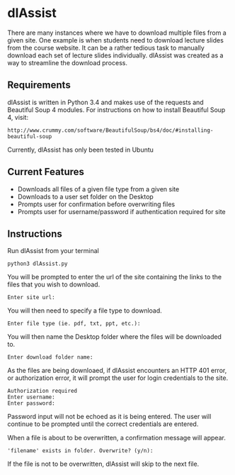 # dlAssist

There are many instances where we have to download multiple files from a given
site. One example is when students need to download lecture slides from the
course website. It can be a rather tedious task to manually download each set
of lecture slides individually. dlAssist was created as a way to streamline the
download process.

Requirements
--------

dlAssist is written in Python 3.4 and makes use of the requests and Beautiful
Soup 4 modules. For instructions on how to install Beautiful Soup 4, visit:

    http://www.crummy.com/software/BeautifulSoup/bs4/doc/#installing-beautiful-soup

Currently, dlAssist has only been tested in Ubuntu

Current Features
--------

* Downloads all files of a given file type from a given site
* Downloads to a user set folder on the Desktop
* Prompts user for confirmation before overwriting files
* Prompts user for username/password if authentication required for site

Instructions
--------

Run dlAssist from your terminal

    python3 dlAssist.py

You will be prompted to enter the url of the site containing the links to the
files that you wish to download.

    Enter site url: 

You will then need to specify a file type to download.

    Enter file type (ie. pdf, txt, ppt, etc.): 

You will then name the Desktop folder where the files will be downloaded to.

    Enter download folder name:

As the files are being downloaed, if dlAssist encounters an HTTP 401 error, or
authorization error, it will prompt the user for login credentials to the site.

    Authorization required
    Enter username:
    Enter password:

Password input will not be echoed as it is being entered. The user will continue to be prompted until the correct credentials are entered.

When a file is about to be overwritten, a confirmation message will appear.

    'filename' exists in folder. Overwrite? (y/n):

If the file is not to be overwritten, dlAssist will skip to the next file.